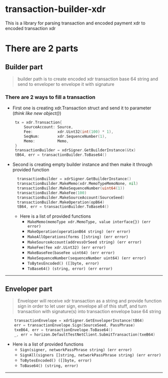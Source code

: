 # transaction-builder-xdr
This is a library for parsing transaction and encoded payment xdr to encoded transaction xdr
# There are 2 parts

## Builder part

> builder path is to create encoded xdr transaction base 64 string and send to enveloper to envelope it with signature

### There are 2 ways to fill a transaction

- First one is creating xdr.Transaction struct and send it to parameter (_think like new object()_)
   ```go
    tx = xdr.Transaction{
		SourceAccount: Source,
		Fee:           xdr.Uint32(int(100) * 1),
		SeqNum:        xdr.SequenceNumber(1),
		Memo:          Memo,
	}
	transactionBuilder = xdrSigner.GetBuilderInstance(&tx)
	tB64, err = transactionBuilder.ToBase64()
   ```
- Second is creating empty builder instance and then make it through provided function
  ```go 
	transactionBuilder = xdrSigner.GetBuilderInstance()
	transactionBuilder.MakeMemo(xdr.MemoTypeMemoNone, nil)
	transactionBuilder.MakeSequenceNumber(uint64(1))
	transactionBuilder.MakeFee(100)
	transactionBuilder.MakeSourceAccount(SourceSeed)
	transactionBuilder.MakeOperation(opB64)
	tB64, err = transactionBuilder.ToBase64()
  ```
	- Here is a list of provided functions
		- `MakeMemo(memoType xdr.MemoType, value interface{}) (err error)`
		- `MakeOperation(operationB64 string) (err error)`
		- `MakeAllOperations(forms []string) (err error)`
		- `MakeSourceAccount(addressOrSeed string) (err error)`
		- `MakeFee(fee xdr.Uint32) (err error)`
		- `MakeBaseFee(baseFee uint64) (err error)`
		- `MakeSequenceNumber(sequenceNumber uint64) (err error)`
		- `ToBytesEncoded() ([]byte, error)`
		- `ToBase64() (string, error) (err error)`
___

## Enveloper part

> Enveloper will receive xdr transaction as a string and provide function sign in order to let user sign, envelope all of this stuff, and turn transaction with signature(s) into transaction envelope base 64 string

```go
	transactionEnvelope = xdrSigner.GetEnveloperInstance(tB64)
	err = transactionEnvelope.Sign(SourceSeed, PassPhrase)
	txeB64, err = transactionEnvelope.ToBase64()
	_, err = horizon.DefaultTestNetClient.SubmitTransaction(txeB64)
```

- Here is a list of provided functions
	- `Sign(signer, networkPassPhrase string) (err error)`
	- `SignAll(signers []string, networkPassPhrase string) (err error)`
	- `ToBytesEncoded() ([]byte, error)`
	- `ToBase64() (string, error)`

___

